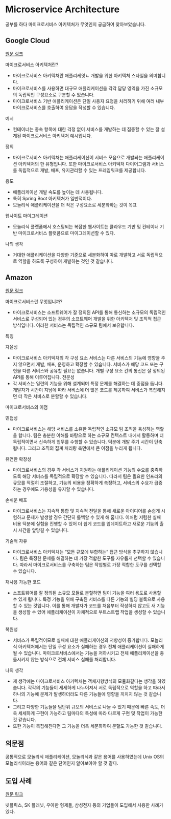 # Microservice Architecture

공부를 하다 마이크로서비스 아키텍처가 무엇인지 궁금하여 찾아보았습니다.

## Google Cloud

[원문 링크](https://cloud.google.com/learn/what-is-microservices-architecture?hl=ko)

마이크로서비스 아키텍처란?
- 마이크로서비스 아키텍처란 애플리케잇ㄴ 개발을 위한 아키텍처 스타일을 의미합니다.
- 마이크로서비스를 사용하면 대규모 애플리케이션을 각각 담당 영역을 가진 소규모의 독립적인 구성요소로 구분할 수 있습니다.
- 마이크로서비스 기반 애플리케이션은 단일 사용자 요청을 처리하기 위해 여러 내부 마이크로서비스를 호출하여 응답을 작성할 수 있습니다.

예시  
- 컨테이너는 종속 항목에 대한 걱정 없이 서비스를 개발하는 데 집중할 수 있는 잘 설계된 마이크로서비스 아키텍처 예시입니다.

정의
- 마이크로서비스 아키텍처는 애플리케이션이 서비스 모음으로 개발되는 애플리케이션 아키텍처의 한 유형입니다. 또한 마이크로서비스 아키텍처 다이어그램과 서비스를 독립적으로 개발, 배포, 유지관리할 수 있는 프레임워크를 제공합니다.

용도
- 애플리케이션 개발 속도를 높이는 데 사용됩니다.
- 특히 Spring Boot 아키텍처가 일반적이다.
- 모놀리식 애플리케이션을 더 작은 구성요소로 세분화하는 것이 목표

웹사이트 마이그레이션  
- 모놀리식 플랫폼에서 호스팅되는 복잡한 웹사이트는 클라우드 기반 및 컨테이너 기반 마이크로서비스 플랫폼으로 마이그레이션할 수 있다.

나의 생각
- 거대한 애플리케이션을 다양한 기준으로 세분화하여 따로 개발하고 서로 독립적으로 역할을 하도록 구성하여 개발하는 것인 것 같습니다. 

## Amazon 

[원문 링크](https://aws.amazon.com/ko/microservices/)

마이크로서비스란 무엇입니까?
- 마이크로서비스는 소프트웨어가 잘 정의된 API를 통해 통신하는 소규모의 독립적인 서비스로 구성되어 있는 경우의 소프트웨어 개발을 위한 아키텍처 및 조직적 접근 방식입니다. 이러한 서비스는 독립적인 소규모 팀에서 보유합니다.

특징  

자율성
- 마이크로서비스 아키텍처의 각 구성 요소 서비스는 다른 서비스의 기능에 영향을 주지 않으면서 개발, 배포, 운영하고 확장할 수 있습니다. 서비스가 해당 코드 또는 구현을 다른 서비스와 공유할 필요는 없습니다. 개별 구성 요소 간의 통신은 잘 정의된 API를 통해 이루어집니다.
전문성  
- 각 서비스는 일련의 기능을 위해 설계되며 특정 문제를 해결하는 데 중점을 둡니다. 개발자가 시간이 지남에 따라 서비스에 더 많은 코드를 제공하여 서비스가 복잡해지면 더 작은 서비스로 분할할 수 있습니다.

마이크로서비스의 이점  

민첩성
- 마이크로서비스는 해당 서비스를 소유한 독립적인 소규모 팀 조직을 육성하는 역할을 합니다. 팀은 충분한 이해를 바탕으로 하는 소규모 컨텍스트 내에서 활동하며 더 독립적이면서 신속하게 업무를 수행할 수 있습니다. 덕분에 개발 주기 시간이 단축됩니다. 그리고 조직의 집계 처리량 측면에서 큰 이점을 누리게 됩니다.

유연한 확장성
- 마이크로서비스의 경우 각 서비스가 지원하는 애플리케이션 기능의 수요를 충족하도록 해당 서비스를 독립적으로 확장할 수 있습니다. 따라서 팀은 필요한 인프라의 규모를 적절히 조절하고, 기능의 비용을 정확하게 측정하고, 서비스의 수요가 급증하는 경우에도 가용성을 유지할 수 있습니다.

손쉬운 배포
- 마이크로서비스는 지속적 통합 및 지속적 전달을 통해 새로운 아이디어를 손쉽게 시험하고 문제가 발생할 경우 간단히 롤백할 수 있게 해 줍니다. 이처럼 저렴한 실패 비용 덕분에 실험을 진행할 수 있어 더 쉽게 코드를 업데이트하고 새로운 기능의 출시 시간을 앞당길 수 있습니다.

기술적 자유
- 마이크로서비스 아키텍처는 “모든 규모에 부합하는” 접근 방식을 추구하지 않습니다. 팀은 특정한 문제를 해결하는 데 가장 적합한 도구를 자유롭게 선택할 수 있습니다. 따라서 마이크로서비스를 구축하는 팀은 작업별로 가장 적합한 도구를 선택할 수 있습니다.

재사용 가능한 코드
- 소프트웨어를 잘 정의된 소규모 모듈로 분할하면 팀이 기능을 여러 용도로 사용할 수 있게 됩니다. 특정 기능을 위해 구축된 서비스를 다른 기능의 빌딩 블록으로 사용할 수 있는 것입니다. 이를 통해 개발자가 코드를 처음부터 작성하지 않고도 새 기능을 생성할 수 있어 애플리케이션이 자체적으로 부트스트랩 작업을 생성할 수 있습니다.

복원성
- 서비스가 독립적이므로 실패에 대한 애플리케이션의 저항성이 증가합니다. 모놀리식 아키텍처에서는 단일 구성 요소가 실패하는 경우 전체 애플리케이션이 실패하게 될 수 있습니다. 마이크로서비스에서는 기능을 저하시키고 전체 애플리케이션을 충돌시키지 않는 방식으로 전체 서비스 실패를 처리합니다.

나의 생각
- 제 생각에는 마이크로서비스 아키텍처는 객체지향방식의 모듈화같다는 생각을 하였습니다. 각각의 기능들이 세세하게 나누어져서 서로 독립적으로 역할을 하고 따라서 하나의 기능에 문제가 발생하더라도 다른 기능들에 영향을 끼치지 않는 것 같습니다.
- 그리고 다양한 기능들을 팀단위 규모의 서비스로 나눌 수 있기 때문에 빠른 속도, 더욱 세세하게 구현이 가능하고 팀마다의 특성에 따라 다르게 구현 및 작업이 가능한 것 같습니다. 
- 또한 기능이 복잡해진다면 그 기능을 더욱 세분화하여 분할도 가능한 것 같습니다. 

## 의문점
공통적으로 모놀리식 애플리케이션, 모놀리식과 같은 용어를 사용하였는데 Unix OS의 모놀리식이라는 용어와 같은 단어인지 알아보아야 할 것 같다.  


## 도입 사례

[원문 링크](https://aws.amazon.com/ko/microservices/)


넷플릭스, SK 플래닛, 우아한 형제들, 삼성전자 등의 기업들이 도입해서 사용한 사례가 있다.  
